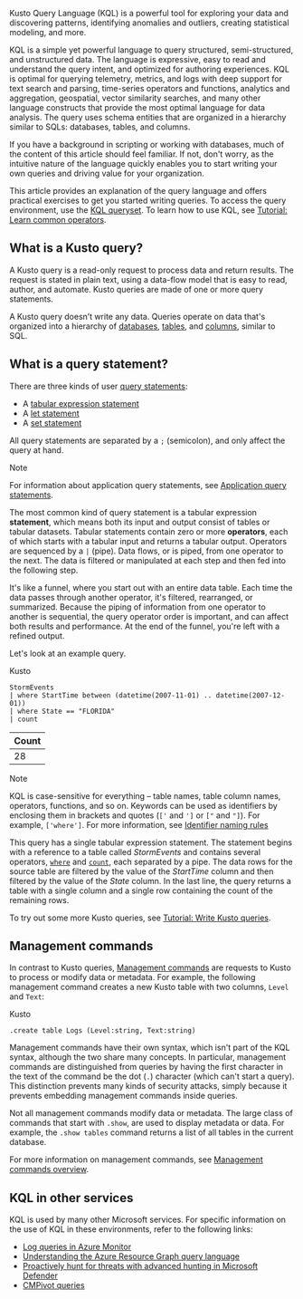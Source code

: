Kusto Query Language (KQL) is a powerful tool for exploring your data and discovering patterns, identifying anomalies and outliers, creating statistical modeling, and more.

KQL is a simple yet powerful language to query structured, semi-structured, and unstructured data. The language is expressive, easy to read and understand the query intent, and optimized for authoring experiences. KQL is optimal for querying telemetry, metrics, and logs with deep support for text search and parsing, time-series operators and functions, analytics and aggregation, geospatial, vector similarity searches, and many other language constructs that provide the most optimal language for data analysis. The query uses schema entities that are organized in a hierarchy similar to SQLs: databases, tables, and columns.

If you have a background in scripting or working with databases, much of the content of this article should feel familiar. If not, don't worry, as the intuitive nature of the language quickly enables you to start writing your own queries and driving value for your organization.

This article provides an explanation of the query language and offers practical exercises to get you started writing queries. To access the query environment, use the [KQL queryset](https://learn.microsoft.com/en-us/fabric/real-time-intelligence/kusto-query-set). To learn how to use KQL, see [Tutorial: Learn common operators](https://learn.microsoft.com/en-us/kusto/query/tutorials/learn-common-operators?view=microsoft-fabric).

[](https://learn.microsoft.com/en-us/kusto/query/?view=microsoft-fabric&preserve-view=true#what-is-a-kusto-query)

## What is a Kusto query?

A Kusto query is a read-only request to process data and return results. The request is stated in plain text, using a data-flow model that is easy to read, author, and automate. Kusto queries are made of one or more query statements.

A Kusto query doesn’t write any data. Queries operate on data that's organized into a hierarchy of [databases](https://learn.microsoft.com/en-us/kusto/query/schema-entities/databases?view=microsoft-fabric), [tables](https://learn.microsoft.com/en-us/kusto/query/schema-entities/tables?view=microsoft-fabric), and [columns](https://learn.microsoft.com/en-us/kusto/query/schema-entities/columns?view=microsoft-fabric), similar to SQL.

[](https://learn.microsoft.com/en-us/kusto/query/?view=microsoft-fabric&preserve-view=true#what-is-a-query-statement)

## What is a query statement?

There are three kinds of user [query statements](https://learn.microsoft.com/en-us/kusto/query/statements?view=microsoft-fabric):

- A [tabular expression statement](https://learn.microsoft.com/en-us/kusto/query/tabular-expression-statements?view=microsoft-fabric)
- A [let statement](https://learn.microsoft.com/en-us/kusto/query/let-statement?view=microsoft-fabric)
- A [set statement](https://learn.microsoft.com/en-us/kusto/query/set-statement?view=microsoft-fabric)

All query statements are separated by a `;` (semicolon), and only affect the query at hand.

Note

For information about application query statements, see [Application query statements](https://learn.microsoft.com/en-us/kusto/query/statements?view=microsoft-fabric#application-query-statements).

The most common kind of query statement is a tabular expression **statement**, which means both its input and output consist of tables or tabular datasets. Tabular statements contain zero or more **operators**, each of which starts with a tabular input and returns a tabular output. Operators are sequenced by a `|` (pipe). Data flows, or is piped, from one operator to the next. The data is filtered or manipulated at each step and then fed into the following step.

It's like a funnel, where you start out with an entire data table. Each time the data passes through another operator, it's filtered, rearranged, or summarized. Because the piping of information from one operator to another is sequential, the query operator order is important, and can affect both results and performance. At the end of the funnel, you're left with a refined output.

Let's look at an example query.

Kusto

```
StormEvents
| where StartTime between (datetime(2007-11-01) .. datetime(2007-12-01))
| where State == "FLORIDA"
| count
```

|Count|
|---|
|28|


> [!NOTE]
> KQL is case-sensitive for everything – table names, table column names, operators, functions, and so on. Keywords can be used as identifiers by enclosing them in brackets and quotes (`['` and `']` or `["` and `"]`). For example, `['where']`. For more information, see [Identifier naming rules](https://learn.microsoft.com/en-us/kusto/query/schema-entities/entity-names?view=azure-data-explorer&preserve-view=true#identifier-naming-rules)

This query has a single tabular expression statement. The statement begins with a reference to a table called _StormEvents_ and contains several operators, [`where`](https://learn.microsoft.com/en-us/kusto/query/where-operator?view=microsoft-fabric) and [`count`](https://learn.microsoft.com/en-us/kusto/query/count-operator?view=microsoft-fabric), each separated by a pipe. The data rows for the source table are filtered by the value of the _StartTime_ column and then filtered by the value of the _State_ column. In the last line, the query returns a table with a single column and a single row containing the count of the remaining rows.

To try out some more Kusto queries, see [Tutorial: Write Kusto queries](https://learn.microsoft.com/en-us/kusto/query/tutorials/learn-common-operators?view=microsoft-fabric).

[](https://learn.microsoft.com/en-us/kusto/query/?view=microsoft-fabric&preserve-view=true#management-commands)

## Management commands

In contrast to Kusto queries, [Management commands](https://learn.microsoft.com/en-us/kusto/management/?view=microsoft-fabric) are requests to Kusto to process or modify data or metadata. For example, the following management command creates a new Kusto table with two columns, `Level` and `Text`:

Kusto

```
.create table Logs (Level:string, Text:string)
```

Management commands have their own syntax, which isn't part of the KQL syntax, although the two share many concepts. In particular, management commands are distinguished from queries by having the first character in the text of the command be the dot (`.`) character (which can't start a query). This distinction prevents many kinds of security attacks, simply because it prevents embedding management commands inside queries.

Not all management commands modify data or metadata. The large class of commands that start with `.show`, are used to display metadata or data. For example, the `.show tables` command returns a list of all tables in the current database.

For more information on management commands, see [Management commands overview](https://learn.microsoft.com/en-us/kusto/management/?view=microsoft-fabric).

[](https://learn.microsoft.com/en-us/kusto/query/?view=microsoft-fabric&preserve-view=true#kql-in-other-services)

## KQL in other services

KQL is used by many other Microsoft services. For specific information on the use of KQL in these environments, refer to the following links:

- [Log queries in Azure Monitor](https://learn.microsoft.com/en-us/azure/azure-monitor/logs/log-query-overview)
- [Understanding the Azure Resource Graph query language](https://learn.microsoft.com/en-us/azure/governance/resource-graph/concepts/query-language)
- [Proactively hunt for threats with advanced hunting in Microsoft Defender](https://learn.microsoft.com/en-us/microsoft-365/security/defender/advanced-hunting-overview)
- [CMPivot queries](https://learn.microsoft.com/en-us/mem/configmgr/core/servers/manage/cmpivot-overview#queries)
